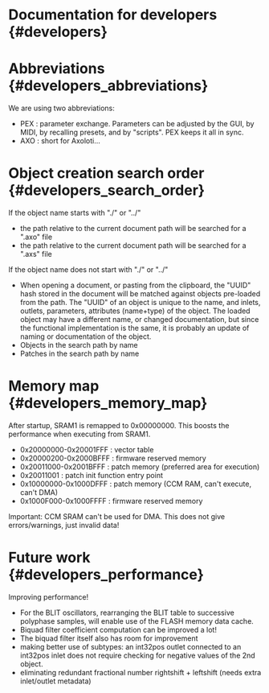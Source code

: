 # Documentation for developers {#developers}

# Abbreviations {#developers_abbreviations}
We are using two abbreviations:
<ul>
	<li>PEX : parameter exchange. Parameters can be adjusted by the GUI, by MIDI, by recalling presets, and by "scripts". PEX keeps it all in sync.
	<li>AXO : short for Axoloti...
</ul>

# Object creation search order {#developers_search_order}
If the object name starts with "./" or "../"
<ul>
	<li>the path relative to the current document path will be searched for a ".axo" file
	<li>the path relative to the current document path will be searched for a ".axs" file                
</ul>

If the object name does not start with "./" or "../"
<ul>
	<li>When opening a document, or pasting from the clipboard, the "UUID" 
		hash stored in the document will be matched against objects 
		pre-loaded from the path. The "UUID" of an object is unique
		to the name, and inlets, outlets, parameters, attributes (name+type) of the object.
		The loaded object may have a different name, or changed 
		documentation, but since the functional implementation is the same, 
		it is probably an update of naming or documentation of the object. 
	<li>Objects in the search path by name
	<li>Patches in the search path by name
</ul>

# Memory map {#developers_memory_map}
After startup, SRAM1 is remapped to 0x00000000. This boosts the performance when executing from SRAM1.
<ul>
	<li>0x20000000-0x20001FFF : vector table
	<li>0x20000200-0x2000BFFF : firmware reserved memory
	<li>0x20011000-0x2001BFFF : patch memory (preferred area for execution)
	<li>0x20011001 : patch init function entry point
	<li>0x10000000-0x1000DFFF : patch memory (CCM RAM, can't execute, can't DMA)
	<li>0x1000F000-0x1000FFFF : firmware reserved memory
</ul>

Important: CCM SRAM can't be used for DMA. This does not give errors/warnings, just invalid data!

# Future work {#developers_performance}
Improving performance!
<ul>
	<li>For the BLIT oscillators, rearranging the BLIT table to successive polyphase samples, will enable use of the FLASH memory data cache.
	<li>Biquad filter coefficient computation can be improved a lot!
	<li>The biquad filter itself also has room for improvement
	<li>making better use of subtypes: an int32pos outlet connected to an int32pos inlet does not require checking for negative values of the 2nd object.
	<li>eliminating redundant fractional number rightshift + leftshift (needs extra inlet/outlet metadata)
</ul>            
